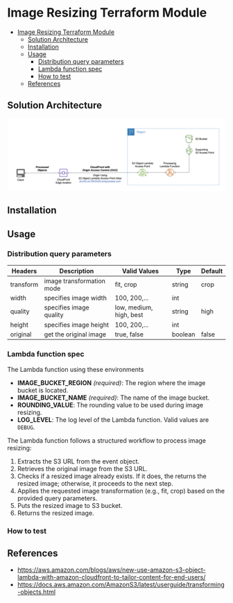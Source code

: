 # Image Resizing Terraform Module

- [Image Resizing Terraform Module](#image-resizing-terraform-module)
  - [Solution Architecture](#solution-architecture)
  - [Installation](#installation)
  - [Usage](#usage)
    - [Distribution query parameters](#distribution-query-parameters)
    - [Lambda function spec](#lambda-function-spec)
    - [How to test](#how-to-test)
  - [References](#references)

## Solution Architecture

![alt text](./docs/overview.png)

## Installation

## Usage

### Distribution query parameters

| Headers   | Description               | Valid Values            | Type    | Default |
| --------- | ------------------------- | ----------------------- | ------- | ------- |
| transform | image transformation mode | fit, crop               | string  | crop    |
| width     | specifies image width     | 100, 200,...            | int     |         |
| quality   | specifies image quality   | low, medium, high, best | string  | high    |
| height    | specifies image height    | 100, 200,...            | int     |         |
| original  | get the original image    | true, false             | boolean | false   |

### Lambda function spec

The Lambda function using these environments

- **IMAGE_BUCKET_REGION** _(required)_: The region where the image bucket is located.
- **IMAGE_BUCKET_NAME** _(required)_: The name of the image bucket.
- **ROUNDING_VALUE**: The rounding value to be used during image resizing.
- **LOG_LEVEL**: The log level of the Lambda function. Valid values are `DEBUG`.

The Lambda function follows a structured workflow to process image resizing:

1. Extracts the S3 URL from the event object.
2. Retrieves the original image from the S3 URL.
3. Checks if a resized image already exists. If it does, the returns the resized image; otherwise, it proceeds to the next step.
4. Applies the requested image transformation (e.g., fit, crop) based on the provided query parameters.
5. Puts the resized image to S3 bucket.
6. Returns the resized image.

### How to test

## References

- https://aws.amazon.com/blogs/aws/new-use-amazon-s3-object-lambda-with-amazon-cloudfront-to-tailor-content-for-end-users/
- https://docs.aws.amazon.com/AmazonS3/latest/userguide/transforming-objects.html
